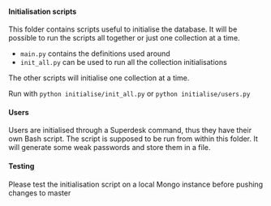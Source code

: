 #### Initialisation scripts

This folder contains scripts useful to initialise the database. It
will be possible to run the scripts all together or just one
collection at a time.

- `main.py` contains the definitions used around
- `init_all.py` can be used to run all the collection initialisations

The other scripts will initialise one collection at a time.

Run with `python initialise/init_all.py` or `python initialise/users.py`

#### Users

Users are initialised through a Superdesk command, thus they have
their own Bash script. The script is supposed to be run from within
this folder. It will generate some weak passwords and store them in a
file.

#### Testing

Please test the initialisation script on a local Mongo instance before
pushing changes to master
